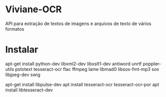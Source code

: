 # Viviane-OCR
API para extração de textos de imagens e arquivos de texto de vários formatos

# Instalar
  apt-get install python-dev libxml2-dev libxslt1-dev antiword unrtf poppler-utils pstotext tesseract-ocr flac ffmpeg lame libmad0 libsox-fmt-mp3 sox libjpeg-dev swig

  apt-get install libpulse-dev
  apt install tesseract-ocr tesseract-ocr-por
  apt install libtesseract-dev